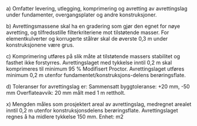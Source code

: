 a) Omfatter levering, utlegging, komprimering og avretting av avrettingslag under fundamenter, overgangsplater og andre konstruksjoner.

b) Avrettingsmassene skal ha en gradering som gjør den egnet for nøye avretting, og tilfredsstille filterkriteriene mot tilstøtende masser. For elementkulverter og korrugerte stålrør skal de øverste 0,3 m under konstruksjonene være grus.

c) Komprimering utføres på slik måte at tilstøtende massers stabilitet og fasthet ikke forstyrres. Avrettingslaget med tykkelse inntil 0,2 m skal komprimeres til minimum 95 % Modifisert Proctor.
Avrettingslaget utføres minimum 0,2 m utenfor fundamentet/konstruksjons-delens berøringsflate.

d) Toleranser for avrettingslag er:
Sammensatt byggtoleranse: +20 mm, -50 mm
Overflateavvik: 20 mm målt med 1 m rettholt.

x) Mengden måles som prosjektert areal av avrettingslag, medregnet arealet inntil 0,2 m utenfor konstruksjonsdelens berøringsflate. Avrettingslaget regnes å ha midlere tykkelse 150 mm. Enhet: m2

